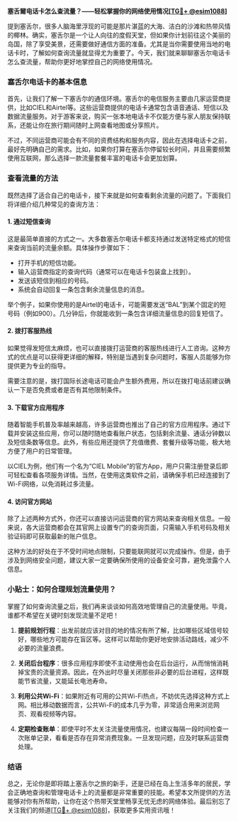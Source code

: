 **塞舌爾电话卡怎么查流量？——轻松掌握你的网络使用情况[[TG💪+ @esim1088](https://t.me/s/esim1088)]**

提到塞舌尔，很多人脑海里浮现的可能是那片湛蓝的大海、洁白的沙滩和热带风情的椰林。确实，塞舌尔是一个让人向往的度假天堂，但如果你计划前往这个美丽的岛国，除了享受美景，还需要做好通信方面的准备。尤其是当你需要使用当地的电话卡时，了解如何查询流量就显得尤为重要了。今天，我们就来聊聊塞舌尔电话卡怎么查流量，帮助你更好地掌控自己的网络使用情况。

### 塞舌尔电话卡的基本信息

首先，让我们了解一下塞舌尔的通信环境。塞舌尔的电信服务主要由几家运营商提供，比如CIEL和Airtel等。这些运营商提供的电话卡通常包含语音通话、短信以及数据流量服务。对于游客来说，购买一张本地电话卡不仅能方便与家人朋友保持联系，还能让你在旅行期间随时上网查看地图或分享照片。

不过，不同运营商可能会有不同的资费结构和服务内容，因此在选择电话卡之前，最好先明确自己的需求。比如，如果你打算在塞舌尔停留较长时间，并且需要频繁使用互联网，那么选择一款流量套餐丰富的电话卡会更加划算。

### 查看流量的方法

既然选择了适合自己的电话卡，接下来就是如何查看剩余流量的问题了。下面我们将详细介绍几种常见的查询方法：

#### 1. **通过短信查询**
这是最简单直接的方式之一。大多数塞舌尔电话卡都支持通过发送特定格式的短信来查询当前的流量余额。具体操作步骤如下：
- 打开手机的短信功能。
- 输入运营商指定的查询代码（通常可以在电话卡包装盒上找到）。
- 发送该短信到相应的号码。
- 系统会自动回复一条包含剩余流量信息的消息。

举个例子，如果你使用的是Airtel的电话卡，可能需要发送“BAL”到某个固定的短号码（例如900）。几分钟后，你就能收到一条包含详细流量信息的回复短信了。

#### 2. **拨打客服热线**
如果觉得发短信太麻烦，也可以直接拨打运营商的客服热线进行人工咨询。这种方式的优点是可以获得更详细的解释，特别是当遇到复杂问题时，客服人员能够为你提供更为专业的指导。

需要注意的是，拨打国际长途电话可能会产生额外费用，所以在拨打电话前建议确认一下是否免费或者是否有其他限制条件。

#### 3. **下载官方应用程序**
随着智能手机普及率越来越高，许多运营商也推出了自己的官方应用程序。通过下载并安装这些应用，你可以随时随地查看账户状态，包括剩余流量、通话分钟数以及短信条数等信息。此外，有些应用还提供了充值缴费、套餐升级等功能，极大地方便了用户的日常管理。

以CIEL为例，他们有一个名为“CIEL Mobile”的官方App，用户只需注册登录后即可轻松查看各项服务详情。当然，在使用这类软件之前，请确保手机已经连接到了Wi-Fi网络，以免消耗过多流量。

#### 4. **访问官方网站**
除了上述两种方式外，你还可以直接访问运营商的官方网站来查询相关信息。一般来说，各大运营商都会在其官网上设置专门的查询页面，只需输入手机号码及相关验证码即可获取最新的账户信息。

这种方法的好处在于不受时间地点限制，只要能联网就可以完成操作。但是，由于涉及到网络安全问题，建议大家一定要确保所使用的设备安全可靠，避免泄露个人信息。

### 小贴士：如何合理规划流量使用？

掌握了如何查询流量之后，我们再来谈谈如何高效地管理自己的流量使用。毕竟，谁都不希望在关键时刻发现流量不足吧！

1. **提前规划行程**：出发前就应该对目的地的情况有所了解，比如哪些区域信号较好，哪些地方可能存在盲区等。这样可以帮助你更好地安排活动路线，减少不必要的流量浪费。
   
2. **关闭后台程序**：很多应用程序即使不主动使用也会在后台运行，从而悄悄消耗掉宝贵的流量资源。因此，在外出时尽量关闭那些非必要的后台进程，这样既能节省流量，又能延长电池寿命。

3. **利用公共Wi-Fi**：如果附近有可用的公共Wi-Fi热点，不妨优先选择这种方式上网。相比移动数据而言，公共Wi-Fi的成本几乎为零，非常适合用来浏览网页、观看视频等内容。

4. **定期检查账单**：即使平时不太关注流量使用情况，也建议每隔一段时间检查一次账单记录，看看是否存在异常消费现象。一旦发现问题，应及时联系运营商处理。

### 结语

总之，无论你是即将踏上塞舌尔之旅的新手，还是已经在岛上生活多年的居民，学会正确地查询和管理电话卡上的流量都是非常重要的技能。希望本文所提供的方法能够对你有所帮助，让你在这个热带天堂里畅享无忧无虑的网络体验。最后别忘了关注我们的频道[[TG💪+ @esim1088](https://t.me/s/esim1088)]，获取更多实用资讯哦！